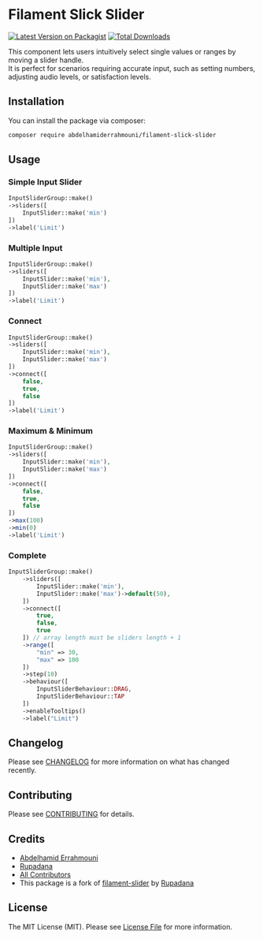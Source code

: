 # Filament Slick Slider

[![Latest Version on Packagist](https://img.shields.io/packagist/v/abdelhamiderrahmouni/filament-slick-slider.svg?style=flat-square)](https://packagist.org/packages/abdelhamiderrahmouni/filament-slick-slider)
[![Total Downloads](https://img.shields.io/packagist/dt/abdelhamiderrahmouni/filament-slick-slider.svg?style=flat-square)](https://packagist.org/packages/abdelhamiderrahmouni/filament-slick-slider)

This component lets users intuitively select single values or ranges by moving a slider handle.  
It is perfect for scenarios requiring accurate input, such as setting numbers, adjusting audio levels, or satisfaction levels.

## Installation

You can install the package via composer:

```bash
composer require abdelhamiderrahmouni/filament-slick-slider
```

## Usage

### Simple Input Slider

```php
InputSliderGroup::make()
->sliders([
    InputSlider::make('min')
])
->label('Limit')
```


### Multiple Input

```php
InputSliderGroup::make()
->sliders([
    InputSlider::make('min'),
    InputSlider::make('max')
])
->label('Limit')
```

### Connect

```php
InputSliderGroup::make()
->sliders([
    InputSlider::make('min'),
    InputSlider::make('max')
])
->connect([
    false,
    true,
    false
])
->label('Limit')
```

### Maximum & Minimum

```php
InputSliderGroup::make()
->sliders([
    InputSlider::make('min'),
    InputSlider::make('max')
])
->connect([
    false,
    true,
    false
])
->max(100)
->min(0)
->label('Limit')
```


### Complete

```php
InputSliderGroup::make()
    ->sliders([
        InputSlider::make('min'),
        InputSlider::make('max')->default(50),
    ])
    ->connect([
        true,
        false,
        true
    ]) // array length must be sliders length + 1
    ->range([
        "min" => 30,
        "max" => 100
    ])
    ->step(10)
    ->behaviour([
        InputSliderBehaviour::DRAG,
        InputSliderBehaviour::TAP
    ])
    ->enableTooltips()
    ->label("Limit")
```

## Changelog

Please see [CHANGELOG](CHANGELOG.md) for more information on what has changed recently.

## Contributing

Please see [CONTRIBUTING](.github/CONTRIBUTING.md) for details.

## Credits

- [Abdelhamid Errahmouni](https://github.com/abdelhamiderrahmouni)
- [Rupadana](https://github.com/rupadana)
- [All Contributors](../../contributors)
- This package is a fork of [filament-slider](https://github.com/abdelhamiderrahmouni/filament-slick-slider) by [Rupadana](https://github.com/rupadana)
  
## License

The MIT License (MIT). Please see [License File](LICENSE.md) for more information.
